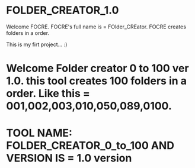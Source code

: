 # FOLDER_CREATOR_1.0
Welcome FOCRE. FOCRE's full name is = FOlder_CREator. FOCRE creates  folders in a order.

This is my firt project... :) 

# Welcome Folder creator 0 to 100 ver 1.0. this tool creates 100 folders in a order. Like this = 001,002,003,010,050,089,0100.
# TOOL NAME: FOLDER_CREATOR_0_to_100 AND VERSION IS =  1.0 version
